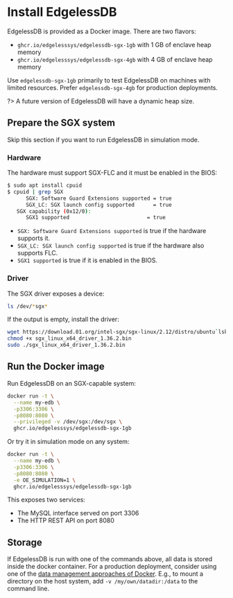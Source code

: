 # Install EdgelessDB

EdgelessDB is provided as a Docker image. There are two flavors:
* `ghcr.io/edgelesssys/edgelessdb-sgx-1gb` with 1 GB of enclave heap memory
* `ghcr.io/edgelesssys/edgelessdb-sgx-4gb` with 4 GB of enclave heap memory

Use `edgelessdb-sgx-1gb` primarily to test EdgelessDB on machines with limited resources. Prefer `edgelessdb-sgx-4gb` for production deployments.

?> A future version of EdgelessDB will have a dynamic heap size.

## Prepare the SGX system
Skip this section if you want to run EdgelessDB in simulation mode.

### Hardware
The hardware must support SGX-FLC and it must be enabled in the BIOS:
```sh
$ sudo apt install cpuid
$ cpuid | grep SGX
      SGX: Software Guard Extensions supported = true
      SGX_LC: SGX launch config supported      = true
   SGX capability (0x12/0):
      SGX1 supported                         = true
```
* `SGX: Software Guard Extensions supported` is true if the hardware supports it.
* `SGX_LC: SGX launch config supported` is true if the hardware also supports FLC.
* `SGX1 supported` is true if it is enabled in the BIOS.

### Driver
The SGX driver exposes a device:
```sh
ls /dev/*sgx*
```

If the output is empty, install the driver:
```sh
wget https://download.01.org/intel-sgx/sgx-linux/2.12/distro/ubuntu`lsb_release -rs`-server/sgx_linux_x64_driver_1.36.2.bin
chmod +x sgx_linux_x64_driver_1.36.2.bin
sudo ./sgx_linux_x64_driver_1.36.2.bin
```

## Run the Docker image
Run EdgelessDB on an SGX-capable system:
```sh
docker run -t \
  --name my-edb \
  -p3306:3306 \
  -p8080:8080 \
  --privileged -v /dev/sgx:/dev/sgx \
  ghcr.io/edgelesssys/edgelessdb-sgx-1gb
```

Or try it in simulation mode on any system:
```sh
docker run -t \
  --name my-edb \
  -p3306:3306 \
  -p8080:8080 \
  -e OE_SIMULATION=1 \
  ghcr.io/edgelesssys/edgelessdb-sgx-1gb
```

This exposes two services:
* The MySQL interface served on port 3306
* The HTTP REST API on port 8080

## Storage
If EdgelessDB is run with one of the commands above, all data is stored inside the docker container. For a production deployment, consider using one of the [data management approaches of Docker](https://docs.docker.com/storage). E.g., to mount a directory on the host system, add `-v /my/own/datadir:/data` to the command line.

